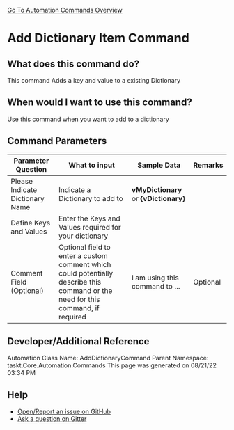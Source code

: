 <!--TITLE: Add Dictionary Item Command -->
<!-- SUBTITLE: a command in the Dictionary Commands group. -->
[Go To Automation Commands Overview](/automation-commands.md)


# Add Dictionary Item Command


## What does this command do?
This command Adds a key and value to a existing Dictionary


## When would I want to use this command?
Use this command when you want to add to a dictionary


## Command Parameters
| Parameter Question   	| What to input  	|  Sample Data 	| Remarks  	|
| ---                    | ---               | ---           | ---       |
|Please Indicate Dictionary Name|Indicate a Dictionary to add to|**vMyDictionary** or **{vDictionary}**||
|Define Keys and Values|Enter the Keys and Values required for your dictionary|||
|Comment Field (Optional)|Optional field to enter a custom comment which could potentially describe this command or the need for this command, if required|I am using this command to ...|Optional|








## Developer/Additional Reference
Automation Class Name: AddDictionaryCommand
Parent Namespace: taskt.Core.Automation.Commands
This page was generated on 08/21/22 03:34 PM


## Help
- [Open/Report an issue on GitHub](https://github.com/rcktrncn/taskt/issues/new)
- [Ask a question on Gitter](https://gitter.im/taskt-rpa/Lobby)
